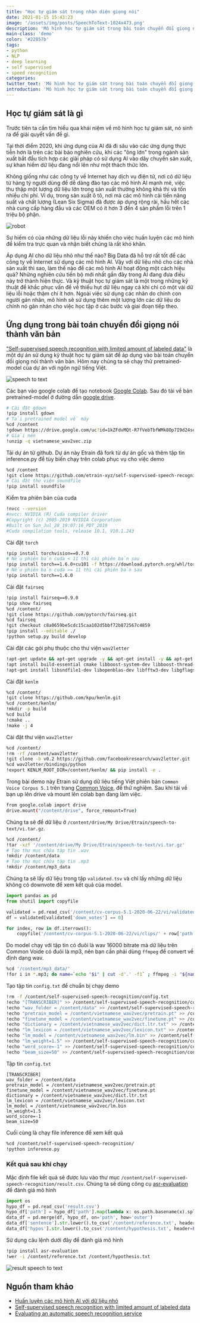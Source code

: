 ```yaml
---
title: "Học tự giám sát trong nhận diện giọng nói"
date: 2021-01-15 15:43:23
image: '/assets/img/posts/SpeechToText-1024x473.png'
description: 'Mô hình học tự giám sát trong bài toán chuyển đổi giọng nói thành văn bản.'
main-class: 'demo'
color: '#22857b'
tags:
- python
- NLP
- deep learning
- self supervised
- speed recognition
categories:
twitter_text: 'Mô hình học tự giám sát trong bài toán chuyển đổi giọng nói thành văn bản.'
introduction: 'Mô hình học tự giám sát trong bài toán chuyển đổi giọng nói thành văn bản.'
---
```


## Học tự giám sát là gì

Trước tiên ta cần tìm hiểu qua khái niệm về mô hình học tự giám sát, nó sinh ra để giải quyết vấn đề gì.

Tại thời điểm 2020, khi ứng dụng của AI đã đi sâu vào các ứng dụng thực tiễn hơn là trên các bài báo nghiên cứu, khi các "ông lớn" trong ngành sản xuất bắt đầu tích hợp các giải pháp có sử dụng AI vào dây chuyền sản xuất, sự khan hiếm dữ liệu đang nổi lên như một thách thức lớn.

Không giống như các công ty về Internet hay dịch vụ điện tử, nơi có dữ liệu từ hàng tỷ người dùng để dễ dàng đào tạo các mô hình AI mạnh mẽ, việc thu thập một lượng dữ liệu lớn trong sản xuất thường không khả thi và tốn nhiều chi phí. Ví dụ, trong sản xuất ô tô, nơi mà các mô hình cải tiến năng suất và chất lượng (Lean Six Sigma) đã được áp dụng rộng rãi, hầu hết các nhà cung cấp hàng đầu và các OEM có ít hơn 3 đến 4 sản phẩm lỗi trên 1 triệu bộ phận.

![robot](/assets/img/posts/xrobot_with_books-amatech.png)

Sự hiếm có của những dữ liệu lỗi này khiến cho việc huấn luyện các mô hình để kiểm tra trực quan và nhận biết chúng là rất khó khăn.

Áp dụng AI cho dữ liệu nhỏ như thế nào? Big Data đã hỗ trợ rất tốt để các công ty về Internet sử dụng các mô hình AI. Vậy với dữ liệu nhỏ cho các nhà sản xuất thì sao, làm thế nào để các mô hình AI hoạt động một cách hiệu quả? Những nghiên cứu tiến bộ mới nhất gần đây trong AI đang đưa điều này trở thành hiện thực. Và kỹ thuật học tự giám sát là một trong những kỹ thuật để khắc phục vấn đề về thiếu hụt dữ liệu ngay cả khi chỉ có một vài dữ liệu lỗi hoặc thậm chí ít hơn. Ngoài việc sử dụng các nhãn do chính con người gán nhãn, mô hình sẽ sử dụng thêm một lượng lớn các dữ liệu do chính nó gãn nhán cho việc học tập ở các bước và giai đoạn tiếp theo. 


## Ứng dụng trong bài toán chuyển đổi giọng nói thành văn bản

["Self-supervised speech recognition with limited amount of labeled data"](https://github.com/mailong25/self-supervised-speech-recognition) là một dự án sử dụng kỹ thuật học tự giám sát để áp dụng vào bài toán chuyển đổi giọng nói thành văn bản. Hôm nay chúng ta sẽ chạy thử pretrained-model của dự án với ngôn ngữ tiếng Việt.

![speech to text](/assets/img/posts/SpeechToText-1024x473.png)

Các bạn vào google colab để tạo notebook [Google Colab](https://colab.research.google.com). Sau đó tải về bản pretrained-model ở đường dẫn [google drive](https://drive.google.com/file/d/1kZFdvMQt-R7fVebTbfWMk8Op7I9d24so/view?usp=sharing).


```bash
# Cài đặt gdown
!pip install gdown
# Tải pretrained model về máy
%cd /content
!gdown https://drive.google.com/uc?id=1kZFdvMQt-R7fVebTbfWMk8Op7I9d24so
# Giải nén
!unzip -q vietnamese_wav2vec.zip
```

Tải dự án từ github. Dự án này Etrain đã fork từ dự án gốc và thêm tập tin inference.py để tùy biến chạy trên colab phục vụ cho việc demo

```bash
%cd /content
!git clone https://github.com/etrain-xyz/self-supervised-speech-recognition.git
# Cài đặt thư viện soundfile
!pip install soundfile
```

Kiểm tra phiên bản của cuda

```bash
!nvcc --version
#nvcc: NVIDIA (R) Cuda compiler driver
#Copyright (c) 2005-2019 NVIDIA Corporation
#Built on Sun_Jul_28_19:07:16_PDT_2019
#Cuda compilation tools, release 10.1, V10.1.243
```

Cài đặt `torch`

```bash
!pip install torchvision==0.7.0
# Nếu phiên bản cuda < 11 thì cài phiên bản sau
!pip install torch==1.6.0+cu101 -f https://download.pytorch.org/whl/torch_stable.html
# Nếu phiên bản cuda >= 11 thì cài phiên bản sau
!pip install torch==1.6.0
```

Cài đặt `fairseq`
```bash
!pip install fairseq==0.9.0
!pip show fairseq
%cd /content/
!git clone https://github.com/pytorch/fairseq.git
%cd fairseq
!git checkout c8a0659be5cdc15caa102d5bbf72b872567c4859
!pip install --editable ./
!python setup.py build develop
```

Cài đặt các gói phụ thuộc cho thư viện `wav2letter`
```bash
!apt-get update && apt-get upgrade -y && apt-get install -y && apt-get -y install apt-utils gcc libpq-dev libsndfile-dev
!apt install build-essential cmake libboost-system-dev libboost-thread-dev libboost-program-options-dev libboost-test-dev libeigen3-dev zlib1g-dev libbz2-dev liblzma-dev
!apt-get install libsndfile1-dev libopenblas-dev libfftw3-dev libgflags-dev libgoogle-glog-dev
```


Cài đặt `kenlm`
```bash
%cd /content/
!git clone https://github.com/kpu/kenlm.git
%cd /content/kenlm/
!mkdir -p build
%cd build
!cmake ..
!make -j 4
```


Cài đặt thư viện `wav2letter`
```bash
%cd /content/
!rm -rf /content/wav2letter
!git clone -b v0.2 https://github.com/facebookresearch/wav2letter.git
%cd wav2letter/bindings/python
!export KENLM_ROOT_DIR=/content/kenlm/ && pip install -e .
```


Trong bài demo này Etrain sử dụng dữ liệu tiếng Việt phiên bản `Common Voice Corpus 5.1` trên trang [Common Voice](https://commonvoice.mozilla.org/vi/datasets), để thử nghiệm. Sau khi tải về bạn up lên drive và mount lên colab bạn đang làm việc.

```bash
from google.colab import drive
drive.mount("/content/drive", force_remount=True)
```

Chúng ta sẽ để dữ liệu ở `/content/drive/My Drive/Etrain/speech-to-text/vi.tar.gz`.

```bash
%cd /content/
!tar -xzf '/content/drive/My Drive/Etrain/speech-to-text/vi.tar.gz'
# Tạo thư mục chứa tập tin .wav
!mkdir /content/data
# Tạo thư mục chứa tập tin .mp3
!mkdir /content/mp3_data
```

Chúng ta sẽ lấy dữ liệu trong tập `validated.tsv` và chỉ lấy những dữ liệu không có downvote để xem kết quả của model.

```python
import pandas as pd
from shutil import copyfile

validated = pd.read_csv('/content/cv-corpus-5.1-2020-06-22/vi/validated.tsv', sep='\t', usecols=['path', 'sentence', 'up_votes', 'down_votes'])
df = validated[validated['down_votes'] == 0]

for index, row in df.iterrows():
    copyfile('/content/cv-corpus-5.1-2020-06-22/vi/clips/' + row['path'], '/content/mp3_data/' + row['path'])
```

 Do model chạy với tập tin có đuôi là wav 16000 bitrate mà dữ liệu trên Common Voide có đuôi là mp3, nên bạn cần phải dùng `ffmpeg` để convert về định dạng wav.

 ```bash
%cd '/content/mp3_data/'
!for i in *.mp3; do name=`echo "$i" | cut -d'.' -f1` ; ffmpeg -i "${name}.mp3" -acodec pcm_s16le -ac 1 -ar 16000 "/content/data/${name}.wav"; done
 ```


Tạo tập tin `config.txt` để chuẩn bị chạy demo
```bash
!rm -f /content/self-supervised-speech-recognition/config.txt
!echo "[TRANSCRIBER]" >> /content/self-supervised-speech-recognition/config.txt
!echo "wav_folder = /content/data" >> /content/self-supervised-speech-recognition/config.txt
!echo "pretrain_model = /content/vietnamese_wav2vec/pretrain.pt" >> /content/self-supervised-speech-recognition/config.txt
!echo "finetune_model = /content/vietnamese_wav2vec/finetune.pt" >> /content/self-supervised-speech-recognition/config.txt
!echo "dictionary = /content/vietnamese_wav2vec/dict.ltr.txt" >> /content/self-supervised-speech-recognition/config.txt
!echo "lm_lexicon = /content/vietnamese_wav2vec/lexicon.txt" >> /content/self-supervised-speech-recognition/config.txt
!echo "lm_model = /content/vietnamese_wav2vec/lm.bin" >> /content/self-supervised-speech-recognition/config.txt
!echo "lm_weight=1.5" >> /content/self-supervised-speech-recognition/config.txt
!echo "word_score=-1" >> /content/self-supervised-speech-recognition/config.txt
!echo "beam_size=50" >> /content/self-supervised-speech-recognition/config.txt
```

Tập tin `config.txt`

```
[TRANSCRIBER]
wav_folder = /content/data
pretrain_model = /content/vietnamese_wav2vec/pretrain.pt
finetune_model = /content/vietnamese_wav2vec/finetune.pt
dictionary = /content/vietnamese_wav2vec/dict.ltr.txt
lm_lexicon = /content/vietnamese_wav2vec/lexicon.txt
lm_model = /content/vietnamese_wav2vec/lm.bin
lm_weight=1.5
word_score=-1
beam_size=50
```

Cuối cùng là chạy file inference để xem kết quả
```bash
%cd /content/self-supervised-speech-recognition/
!python inference.py
```

### Kết quả sau khi chạy

Mặc định file kết quả sẽ được lưu vào thư mục `/content/self-supervised-speech-recognition/result.csv`.
Chúng ta sẽ dùng công cụ [asr-evaluation](https://github.com/belambert/asr-evaluation) để đánh giá mô hình

```python
import os
hypo_df = pd.read_csv('result.csv')
hypo_df['path'] = hypo_df['path'].map(lambda x: os.path.basename(x).split(".wav")[0] + ".mp3")
data_df = pd.merge(df, hypo_df, on='path', how='outer')
data_df['sentence'].str.lower().to_csv('/content/reference.txt', header=False, index=False)
data_df['hypos'].str.lower().to_csv('/content/hypothesis.txt', header=False, index=False)
```

Sử dụng câu lệnh dưới đây để đánh giá mô hình
```bash
!pip install asr-evaluation
!wer -i /content/reference.txt /content/hypothesis.txt
```

![result speech to text](/assets/img/posts/result-speech2text.png)



## Nguồn tham khảo
- [Huấn luyện các mô hình AI với dữ liệu nhỏ](http://amatech.funix.edu.vn/2020/03/13/huan-luyen-cac-mo-hinh-ai-voi-du-lieu-nho/)
- [Self-supervised speech recognition with limited amount of labeled data](https://github.com/mailong25/self-supervised-speech-recognition)
- [Evaluating an automatic speech recognition service](https://aws.amazon.com/blogs/machine-learning/evaluating-an-automatic-speech-recognition-service/)
